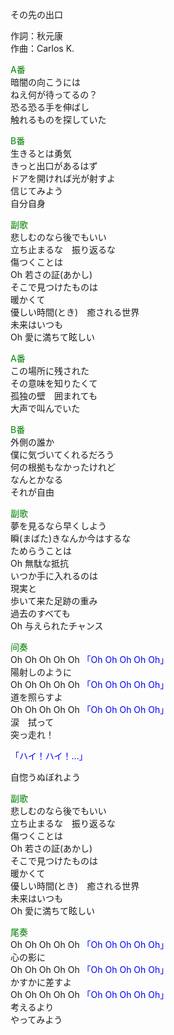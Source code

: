その先の出口  
  
作詞：秋元康  
作曲：Carlos K.  
  
<font color=green>A番</font>  
暗闇の向こうには  
ねえ何が待ってるの？  
恐る恐る手を伸ばし  
触れるものを探していた  
  
<font color=green>B番</font>  
生きるとは勇気  
きっと出口があるはず  
ドアを開ければ光が射すよ  
信じてみよう  
自分自身  
  
<font color=green>副歌</font>  
悲しむのなら後でもいい  
立ち止まるな　振り返るな  
傷つくことは  
Oh 若さの証(あかし)  
そこで見つけたものは  
暖かくて  
優しい時間(とき)　癒される世界  
未来はいつも  
Oh 愛に満ちて眩しい  
  
<font color=green>A番</font>  
この場所に残された  
その意味を知りたくて  
孤独の壁　囲まれても  
大声で叫んでいた  
  
<font color=green>B番</font>  
外側の誰か  
僕に気づいてくれるだろう  
何の根拠もなかったけれど  
なんとかなる  
それが自由  
  
<font color=green>副歌</font>  
夢を見るなら早くしよう  
瞬(まばた)きなんか今はするな  
ためらうことは  
Oh 無駄な抵抗  
いつか手に入れるのは  
現実と  
歩いて来た足跡の重み  
過去のすべても  
Oh 与えられたチャンス  
  
<font color=green>间奏</font>  
Oh Oh Oh Oh Oh <font color=blue>「Oh Oh Oh Oh Oh」</font>  
陽射しのように  
Oh Oh Oh Oh Oh <font color=blue>「Oh Oh Oh Oh Oh」</font>  
道を照らすよ  
Oh Oh Oh Oh Oh <font color=blue>「Oh Oh Oh Oh Oh」</font>  
涙　拭って  
突っ走れ！  
  
<font color=blue>「ハイ！ハイ！…」</font>   
  
自惚うぬぼれよう  
  
<font color=green>副歌</font>  
悲しむのなら後でもいい  
立ち止まるな　振り返るな  
傷つくことは  
Oh 若さの証(あかし)  
そこで見つけたものは  
暖かくて  
優しい時間(とき)　癒される世界  
未来はいつも  
Oh 愛に満ちて眩しい  
  
<font color=green>尾奏</font>  
Oh Oh Oh Oh Oh <font color=blue>「Oh Oh Oh Oh Oh」</font>  
心の影に  
Oh Oh Oh Oh Oh <font color=blue>「Oh Oh Oh Oh Oh」</font>  
かすかに差すよ  
Oh Oh Oh Oh Oh <font color=blue>「Oh Oh Oh Oh Oh」</font>  
考えるより  
やってみよう  
